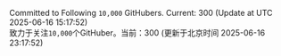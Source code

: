 Committed to Following `10,000` GitHubers. Current: <!-- FOLLOWING_COUNT -->300<!-- FOLLOWING_COUNT --> (Update at UTC <!-- LAST_UPDATED -->2025-06-16 15:17:52<!-- LAST_UPDATED -->)<br>
致力于关注`10,000`个GitHuber。当前：<!-- FOLLOWING_COUNT -->300<!-- FOLLOWING_COUNT --> (更新于北京时间 <!-- LAST_UPDATED_CST -->2025-06-16 23:17:52<!-- LAST_UPDATED_CST -->)
